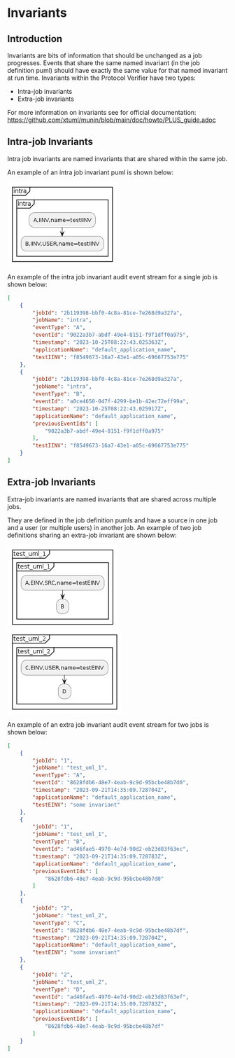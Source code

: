 # Invariants
## Introduction
Invariants are bits of information that should be unchanged as a job progresses. Events that share the same named invariant (in the job definition puml) should have exactly the same value for that named invariant at run time. Invariants within the Protocol Verifier have two types:
* Intra-job invariants
* Extra-job invariants

For more information on invariants see for official documentation: https://github.com/xtuml/munin/blob/main/doc/howto/PLUS_guide.adoc

## Intra-job Invariants
Intra job invariants are named invariants that are shared within the same job. 

An example of an intra job invariant puml is shown below:

![Alt text](../diagrams/Invariants/Intra.png)

An example of the intra job invariant audit event stream for a single job is shown below:
```json
[
    {
        "jobId": "2b119398-bbf0-4c8a-81ce-7e268d9a327a",
        "jobName": "intra",
        "eventType": "A",
        "eventId": "9022a3b7-abdf-49e4-8151-f9f1dff0a975",
        "timestamp": "2023-10-25T08:22:43.025363Z",
        "applicationName": "default_application_name",
        "testIINV": "f8549673-16a7-43e1-a05c-69667753e775"
    },
    {
        "jobId": "2b119398-bbf0-4c8a-81ce-7e268d9a327a",
        "jobName": "intra",
        "eventType": "B",
        "eventId": "a0ce4650-047f-4299-be1b-42ec72eff99a",
        "timestamp": "2023-10-25T08:22:43.025917Z",
        "applicationName": "default_application_name",
        "previousEventIds": [
            "9022a3b7-abdf-49e4-8151-f9f1dff0a975"
        ],
        "testIINV": "f8549673-16a7-43e1-a05c-69667753e775"
    }
]
```

## Extra-job Invariants
Extra-job invariants are named invariants that are shared across multiple jobs.

They are defined in the job definition pumls and have a source in one job and a user (or multiple users) in another job. An example of two job definitions sharing an extra-job invariant are shown below:

![Alt text](../diagrams/Invariants/Extra_1.png)
![Alt text](../diagrams/Invariants/Extra_2.png)

An example of an extra job invariant audit event stream for two jobs is shown below:
```json
[
    {
        "jobId": "1",
        "jobName": "test_uml_1",
        "eventType": "A",
        "eventId": "8628fdb6-48e7-4eab-9c9d-95bcbe48b7d0",
        "timestamp": "2023-09-21T14:35:09.728704Z",
        "applicationName": "default_application_name",
        "testEINV": "some invariant"
    },
    {
        "jobId": "1",
        "jobName": "test_uml_1",
        "eventType": "B",
        "eventId": "ad46fae5-4970-4e7d-90d2-eb23d83f63ec",
        "timestamp": "2023-09-21T14:35:09.728783Z",
        "applicationName": "default_application_name",
        "previousEventIds": [
            "8628fdb6-48e7-4eab-9c9d-95bcbe48b7d0"
        ]
    },
    {
        "jobId": "2",
        "jobName": "test_uml_2",
        "eventType": "C",
        "eventId": "8628fdb6-48e7-4eab-9c9d-95bcbe48b7df",
        "timestamp": "2023-09-21T14:35:09.728704Z",
        "applicationName": "default_application_name",
        "testEINV": "some invariant"
    },
    {
        "jobId": "2",
        "jobName": "test_uml_2",
        "eventType": "D",
        "eventId": "ad46fae5-4970-4e7d-90d2-eb23d83f63ef",
        "timestamp": "2023-09-21T14:35:09.728783Z",
        "applicationName": "default_application_name",
        "previousEventIds": [
            "8628fdb6-48e7-4eab-9c9d-95bcbe48b7df"
        ]
    }
]
```



